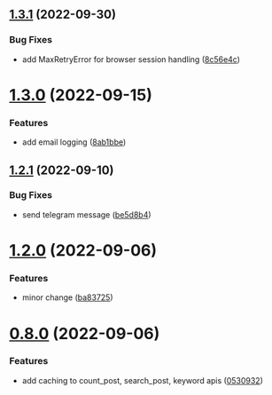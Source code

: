 ## [1.3.1](https://github.com/ghorbani-mohammad/Social-Networks-Crawler/compare/v1.3.0...v1.3.1) (2022-09-30)


### Bug Fixes

* add MaxRetryError for browser session handling ([8c56e4c](https://github.com/ghorbani-mohammad/Social-Networks-Crawler/commit/8c56e4caf84f29b340307a736002c56cdcb10e4d))



# [1.3.0](https://github.com/ghorbani-mohammad/Social-Networks-Crawler/compare/v1.2.1...v1.3.0) (2022-09-15)


### Features

* add email logging ([8ab1bbe](https://github.com/ghorbani-mohammad/Social-Networks-Crawler/commit/8ab1bbeda2f0cef174a0836dd9ee8e32378143a5))



## [1.2.1](https://github.com/ghorbani-mohammad/Social-Networks-Crawler/compare/v1.2.0...v1.2.1) (2022-09-10)


### Bug Fixes

* send telegram message ([be5d8b4](https://github.com/ghorbani-mohammad/Social-Networks-Crawler/commit/be5d8b4454e9f344ba1e6ad33f631aec551795df))



# [1.2.0](https://github.com/ghorbani-mohammad/Social-Networks-Crawler/compare/v0.8.0...v1.2.0) (2022-09-06)


### Features

* minor change ([ba83725](https://github.com/ghorbani-mohammad/Social-Networks-Crawler/commit/ba83725c1d1a1df7e906dda24cb925e82ab7fc54))



# [0.8.0](https://github.com/ghorbani-mohammad/Social-Networks-Crawler/compare/v1.0.0...v0.8.0) (2022-09-06)


### Features

* add caching to count_post, search_post, keyword apis ([0530932](https://github.com/ghorbani-mohammad/Social-Networks-Crawler/commit/0530932b1a2aff0c78b72160f4be5cc46613ca49))



